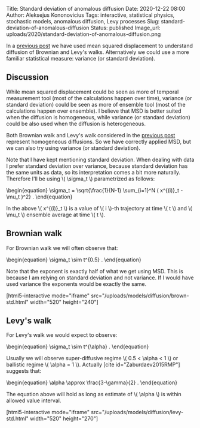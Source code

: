 Title: Standard deviation of anomalous diffusion
Date: 2020-12-22 08:00
Author: Aleksejus Kononovicius
Tags: interactive, statistical physics, stochastic models, anomalous diffusion, Levy processes
Slug: standard-deviation-of-anomalous-diffusion
Status: published
Image_url: uploads/2020/standard-deviation-of-anomalous-diffusion.png

In a [previous post]({filename}/articles/2020/brief-introduction-into-anomalous-diffusion.md) we have
used mean squared displacement to understand diffusion of Brownian and Levy's
walks. Alternatively we could use a more familiar statistical measure: variance
(or standard deviation).
<!--more-->

## Discussion

While mean squared displacement could be seen as more of temporal measurement
tool (most of the calculations happen over time), variance (or standard
deviation) could be seen as more of ensemble tool (most of the calculations
happen over ensemble). I believe that MSD is better suited when the diffusion
is homogeneous, while variance (or standard deviation) could be also used
when the diffusion is heterogeneous.

Both Brownian walk and Levy's walk considered in the
[previous post]({filename}/articles/2020/brief-introduction-into-anomalous-diffusion.md) represent
homogeneous diffusions. So we have correctly applied MSD, but we can also
try using variance (or standard deviation).

Note that I have kept mentioning standard deviation. When dealing with data
I prefer standard deviation over variance, because standard deviation has the
same units as data, so its interpretation comes a bit more naturally.
Therefore I'll be using \\\( \sigma\_t \\\) parametrized as follows:

\begin{equation}
    \sigma\_t = \sqrt{\frac{1}{N-1} \sum\_{i=1}^N ( x^{(i)}\_t - \mu\_t )^2} .
\end{equation}

In the above \\\( x^{(i)}\_t \\\) is a value of \\\( i \\\)-th trajectory at
time \\\( t \\\) and \\\( \mu\_t \\\) ensemble average at time \\\( t \\\).

## Brownian walk

For Brownian walk we will often observe that:

\begin{equation}
    \sigma\_t \sim t^{0.5} .
\end{equation}

Note that the exponent is exactly half of what we get using MSD. This is
because I am relying on standard deviation and not variance. If I would have
used variance the exponents would be exactly the same.

[html5-interactive mode="iframe"
src="/uploads/models/diffusion/brown-std.html" width="520" height="240"]

## Levy's walk

For Levy's walk we would expect to observe:

\begin{equation}
    \sigma\_t \sim t^{\alpha} .
\end{equation}

Usually we will observe super-diffusive regime \\\( 0.5 < \alpha < 1 \\\) or
ballistic regime \\\( \alpha = 1 \\\). Actually [cite id="Zaburdaev2015RMP"]
suggests that:

\begin{equation}
    \alpha \approx \frac{3-\gamma}{2} .
\end{equation}

The equation above will hold as long as estimate of \\\( \alpha \\\) is within
allowed value interval.

[html5-interactive mode="iframe"
src="/uploads/models/diffusion/levy-std.html" width="520" height="270"]


